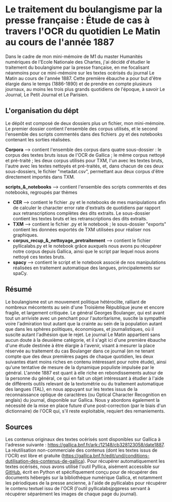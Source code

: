 # Le traitement du boulangisme par la presse française : Étude de cas à travers l'OCR du quotidien Le Matin au cours de l'année 1887

Dans le cadre de mon mini-mémoire de M1 du master Humanités numériques de l'Ecole Nationale des Chartes, j'ai décidé d'étudier le traitement du boulangisme par la presse française, en me focalisant néanmoins pour ce mini-mémoire sur les textes océrisés du journal Le Matin au cours de l'année 1887. Cette première ébauche a pour but d'être élargie dans le temps (1886-1890) et de prendre en compte plusieurs journaux, au moins les trois plus grands quotidiens de l'époque, à savoir Le Journal, Le Petit Journal et Le Parisien.

## L'organisation du dépt
Le dépôt est composé de deux dossiers plus un fichier, mon mini-mémoire. Le premier dossier contient l'ensemble des corpus utilisés, et le second l'ensemble des scripts commentés dans des fichiers .py et des notebooks contenant les sorties réalisées.

**Corpora**  --> contient l'ensemble des corpus dans quatre sous-dossier : le corpus des textes bruts issus de l'OCR de Gallica ; le même corpus nettoyé et pré-traité ; les deux corpus utilisés pour TXM, l'un avec les textes bruts, l'autre avec les textes nettoyés et pré-traités, et, dans chacun de ces deux sous-dossiers, le fichier "metadat.csv", permettant aux deux corpus d'être directement importés dans TXM.

**scripts_&_notebooks** --> contient l'ensemble des scripts commentés et des notebooks, regroupés par thèmes
  - **CER** --> contient le fichier .py et le notebooks de mes manipulations afin de calculer le character error rate d'extraits de quotidiens par rapport   aux retranscriptions complètes des dits extraits. Le sous-dossier contient les textes bruts et les retranscriptions des dits extraits.
  - **TXM** --> contient le fichier .py et le notebook ; le sous-dossier "exports" contient les données exportés de TXM utilisées pour réaliser nos           graphiques.
  - **corpus_recup_&_nettoyage_pretraitement** --> contient le fichier pyllicalabs.py et le notebook grâce auxquels nous avons pu récupérer notre corpus     depuis Gallica, ainsi que le script par lequel nous avons nettoyé ces textes bruts.
  - **spacy** --> contient le script et le notebook associé de nos manipulations réalisées en traitement automatique des langues, principalements sur         spaCy.

## Résumé 
Le boulangisme est un mouvement politique hétéroclite, ralliant de nombreux mécontents au sein d'une Troisième République jeune et encore fragile, et largement critiquée. Le général Georges Boulanger, qui est avant tout un arriviste avec un penchant pour l'autoritarisme, suscite la sympathie voire l'admiration tout autant que la crainte au sein de la population autant que dans les sphères politiques, économiques, et journalistiques, où il suscite autant l'adhésion que le rejet. Le journal Le Matin appartient sans aucun doute à la deuxième catégorie, et il s'agit ici d'une première ébauche d'une étude destinée à être élargie à l'avenir, visant à mesurer la place réservée au traitement du cas Boulanger dans ce journal (en ne tenant compte que des deux premières pages de chaque quotidien, les deux suivantes étant moins riches en contenu intéressant pour notre étude), ainsi qu'une tentative de mesure de la dynamique populiste impulsée par le général. L'année 1887 est quant à elle riche en rebondissements autour de la personne du général, ce qui en fait un objet intéressant à étudier à l'aide de différents outils relevant de la textométrie ou du traitement automatique des langues (TAL), en nous appuyant sur les textes issus de la reconnaissance optique de caractères (ou Optical Character Recognition en anglais) du journal, disponible sur Gallica. Nous y abordons également la nécessité de la mise en place future d'une post-correction (par le biais d'un dictionnaire) de l'OCR qui, s'il reste exploitable, requiert des remaniements. 

## Sources 
Les contenus originaux des textes océrisés sont disponibles sur Gallica à l'adresse suivante : https://gallica.bnf.fr/ark:/12148/cb328123058/date1887. La réutilisation non-commerciale des contenus (dont les textes issus de l'OCR) est libre et gratuite (https://gallica.bnf.fr/edit/und/conditions-dutilisation-des-contenus-de-gallica). Pour récupérer automatiquement les textes océrisés, nous avons utilisé l'outil Pyllica, aisément accessible sur [GitHub](https://github.com/Dorialexander/Pyllica), écrit en Python et spécifiquement conçu pour de récupérer des documents hébergés sur la bibliothèque numérique Gallica, et notamment les périodiques de la presse ancienne, à l'aide de pyllicalabs pour récupérer le contenu textuel issu de l'OCR (l'outil pyllicalabsjpgpress servant à récupérer séparément les images de chaque page du journal). 
